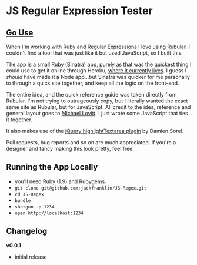 # JS Regular Expression Tester

## [Go Use](http://jsregex.herokuapp.com)

When I'm working with Ruby and Regular Expressions I love using [Rubular](http://rubular.com/). I couldn't find a tool that was just like it but used JavaScript, so I built this.

The app is a small Ruby (Sinatra) app, purely as that was the quickest thing I could use to get it online through Heroku, [where it currently lives](http://jsregex.herokuapp.com/). I guess I _should_ have made it a Node app...but Sinatra was quicker for me personally to through a quick site together, and keep all the logic on the front-end.

The entire idea, and the quick reference guide was taken directly from Rubular. I'm not trying to outrageously copy, but I literally wanted the exact same site as Rubular, but for JavaScript. All credit to the idea, reference and general layout goes to [Michael Lovitt](http://twitter.com/lovitt). I just wrote some JavaScript that ties it together.

It also makes use of the [jQuery highlightTextarea plugin](http://www.strangeplanet.fr/work/jquery-highlighttextarea/) by Damien Sorel.

Pull requests, bug reports and so on are much appreciated. If you're a designer and fancy making this look pretty, feel free.

## Running the App Locally

- you'll need Ruby (1.9) and Rubygems.
- `git clone git@github.com:jackfranklin/JS-Regex.git`
- `cd JS-Regex`
- `bundle`
- `shotgun -p 1234`
- `open http://localhost:1234`

## Changelog

__v0.0.1__
- initial release
